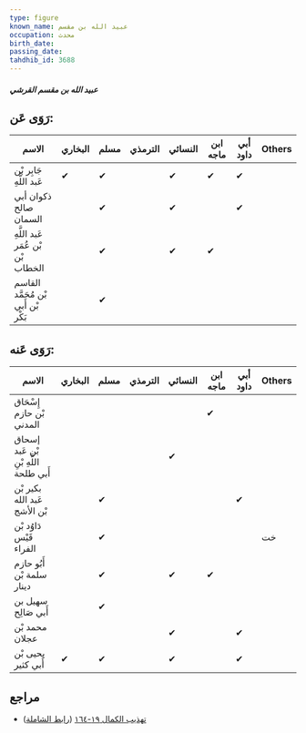 ```yaml
---
type: figure
known_name: عبيد الله بن مقسم
occupation: محدث
birth_date:
passing_date:
tahdhib_id: 3688
---
```

##### عبيد الله بن مقسم القرشي

## رَوَى عَن:
| الاسم                              | البخاري | مسلم | الترمذي | النسائي | ابن ماجه | أبي داود | Others |
| ---------------------------------- | ------- | ---- | ------- | ------- | -------- | -------- | ------ |
| جَابِر بْن عَبد اللَّهِ            | ✔       | ✔    |         | ✔       | ✔        | ✔        |        |
| ذكوان أبي صالح السمان              |         | ✔    |         | ✔       |          | ✔        |        |
| عَبد اللَّهِ بْن عُمَر بْن الخطاب  |         | ✔    |         | ✔       | ✔        |          |        |
| القاسم بْن مُحَمَّد بْن أَبي بَكْر |         | ✔    |         |         |          |          |        |
## رَوَى عَنه:
| الاسم                                 | البخاري | مسلم | الترمذي | النسائي | ابن ماجه | أبي داود | Others |
| ------------------------------------- | ------- | ---- | ------- | ------- | -------- | -------- | ------ |
| إِسْحَاق بْن حازم المدني              |         |      |         |         | ✔        |          |        |
| إسحاق بْن عَبد اللَّهِ بْنِ أَبي طلحة |         |      |         | ✔       |          |          |        |
| بكير بْن عَبد الله بْن الأشج          |         | ✔    |         |         |          | ✔        |        |
| دَاوُد بْن قَيْس الفراء               |         | ✔    |         |         |          |          | خت     |
| أَبُو حازم سلمة بْن دينار             |         | ✔    |         | ✔       | ✔        |          |        |
| سهيل بن أَبي صَالِح                   |         | ✔    |         |         |          |          |        |
| محمد بْن عجلان                        |         |      |         | ✔       |          | ✔        |        |
| يحيى بْن أَبي كثير                    | ✔       | ✔    |         | ✔       |          | ✔        |        |
## مراجع
- [تهذيب الكمال ١٩-١٦٤](obsidian://open?vault=Tahdhib-al-Kamal&file=Figures/٣٦٨٨-عبيد%20الله%20بن%20مقسم%20القرشي) ([رابط الشاملة](https://shamela.ws/book/3722/9738))